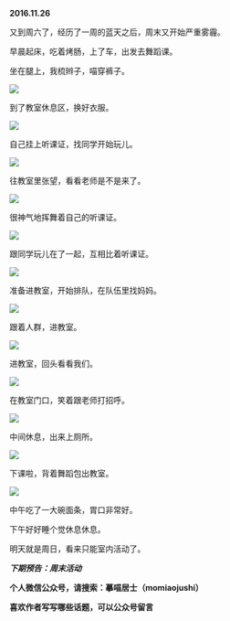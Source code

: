 
          
            
**2016.11.26**

又到周六了，经历了一周的蓝天之后，周末又开始严重雾霾。

早晨起床，吃着烤肠，上了车，出发去舞蹈课。

坐在腿上，我梳辫子，喵穿裤子。




![](//upload-images.jianshu.io/upload_images/51001-507086074764bb46.jpg)




到了教室休息区，换好衣服。




![](//upload-images.jianshu.io/upload_images/51001-f62c55c6b22eb8b2.jpg)




自己挂上听课证，找同学开始玩儿。




![](//upload-images.jianshu.io/upload_images/51001-e77b47a4578a5424.jpg)




往教室里张望，看看老师是不是来了。




![](//upload-images.jianshu.io/upload_images/51001-941ddddc62f0235d.jpg)




很神气地挥舞着自己的听课证。




![](//upload-images.jianshu.io/upload_images/51001-ddf6f1d9e893cb3f.jpg)




跟同学玩儿在了一起，互相比着听课证。




![](//upload-images.jianshu.io/upload_images/51001-a2bf3ec2f0f96b8d.jpg)




准备进教室，开始排队，在队伍里找妈妈。




![](//upload-images.jianshu.io/upload_images/51001-760f60963b5e0a44.jpg)




跟着人群，进教室。




![](//upload-images.jianshu.io/upload_images/51001-9fc82f42ee0c66ea.jpg)




进教室，回头看看我们。




![](//upload-images.jianshu.io/upload_images/51001-89b165f024beb14e.jpg)




在教室门口，笑着跟老师打招呼。




![](//upload-images.jianshu.io/upload_images/51001-8c584c65cd6bdf8f.jpg)




中间休息，出来上厕所。




![](//upload-images.jianshu.io/upload_images/51001-d99f1bf17967e084.jpg)




下课啦，背着舞蹈包出教室。




![](//upload-images.jianshu.io/upload_images/51001-7e67db1241940998.jpg)




中午吃了一大碗面条，胃口非常好。

下午好好睡个觉休息休息。

明天就是周日，看来只能室内活动了。


***下期预告：周末活动***


**个人微信公众号，请搜索：摹喵居士（momiaojushi）**

**喜欢作者写写哪些话题，可以公众号留言**

          
        